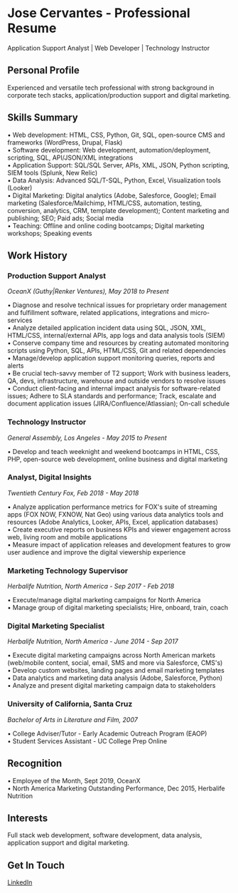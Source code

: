 # Jose Cervantes - Professional Resume

Application Support Analyst | Web Developer | Technology Instructor

## Personal Profile

Experienced and versatile tech professional with strong background in corporate tech stacks, application/production support and digital marketing.

## Skills Summary

• Web development: HTML, CSS, Python, Git, SQL, open-source CMS and frameworks (WordPress, Drupal, Flask)  
• Software development: Web development, automation/deployment, scripting, SQL, API/JSON/XML integrations  
• Application Support: SQL/SQL Server, APIs, XML, JSON, Python scripting, SIEM tools (Splunk, New Relic)  
• Data Analysis: Advanced SQL/T-SQL, Python, Excel, Visualization tools (Looker)  
• Digital Marketing: Digital analytics (Adobe, Salesforce, Google); Email marketing (Salesforce/Mailchimp, HTML/CSS, automation, testing, conversion, analytics, CRM, template development); Content marketing and publishing; SEO; Paid ads; Social media  
• Teaching: Offline and online coding bootcamps; Digital marketing workshops; Speaking events  

## Work History

### Production Support Analyst
*OceanX (Guthy|Renker Ventures), May 2018 to Present*

• Diagnose and resolve technical issues for proprietary order management and fulfillment software, related applications, integrations and micro-services  
• Analyze detailed application incident data using SQL, JSON, XML, HTML/CSS, internal/external APIs, app logs and data analysis tools (SIEM)  
• Conserve company time and resources by creating automated monitoring scripts using Python, SQL, APIs, HTML/CSS, Git and related dependencies  
• Manage/develop application support monitoring queries, reports and alerts  
• Be crucial tech-savvy member of T2 support; Work with business leaders, QA, devs, infrastructure, warehouse and outside vendors to resolve issues  
• Conduct client-facing and internal impact analysis for software-related issues; Adhere to SLA standards and performance; Track, escalate and document application issues (JIRA/Confluence/Atlassian); On-call schedule  

### Technology Instructor
*General Assembly, Los Angeles - May 2015 to Present*

• Develop and teach weeknight and weekend bootcamps in HTML, CSS, PHP, open-source web development, online business and digital marketing  

### Analyst, Digital Insights
*Twentieth Century Fox, Feb 2018 - May 2018*

• Analyze application performance metrics for FOX's suite of streaming apps (FOX NOW, FXNOW, Nat Geo) using various data analytics tools and resources (Adobe Analytics, Looker, APIs, Excel, application databases)  
• Create executive reports on business KPIs and viewer engagement across web, living room and mobile applications  
• Measure impact of application releases and development features to grow user audience and improve the digital viewership experience  

### Marketing Technology Supervisor
*Herbalife Nutrition, North America - Sep 2017 - Feb 2018*

• Execute/manage digital marketing campaigns for North America  
• Manage group of digital marketing specialists; Hire, onboard, train, coach  

### Digital Marketing Specialist
*Herbalife Nutrition, North America - June 2014 - Sep 2017*

• Execute digital marketing campaigns across North American markets (web/mobile content, social, email, SMS and more via Salesforce, CMS's)  
• Develop custom websites, landing pages and email marketing templates  
• Data analytics and marketing data analysis (Adobe, Salesforce, Python)  
• Analyze and present digital marketing campaign data to stakeholders  

### University of California, Santa Cruz
*Bachelor of Arts in Literature and Film, 2007*

 • College Adviser/Tutor - Early Academic Outreach Program (EAOP)  
 • Student Services Assistant - UC College Prep Online  

## Recognition

• Employee of the Month, Sept 2019, OceanX  
• North America Marketing Outstanding Performance, Dec 2015, Herbalife Nutrition  

## Interests

Full stack web development, software development, data analysis, application support and digital marketing.   

## Get In Touch
[LinkedIn](https://www.linkedin.com/in/jcervantesla/ "Jose Cervantes LinkedIn")











